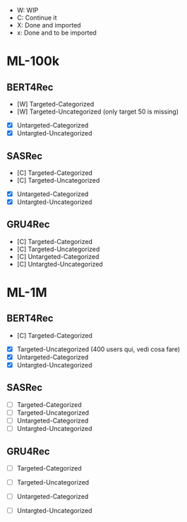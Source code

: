 - W: WIP
- C: Continue it
- X: Done and imported
- x: Done and to be imported
# ML-100k
## BERT4Rec
- [W] Targeted-Categorized 
- [W] Targeted-Uncategorized (only target 50 is missing)
- [X] Untargeted-Categorized
- [X] Untargted-Uncategorized
## SASRec
- [C] Targeted-Categorized 
- [C] Targeted-Uncategorized 
- [X] Untargeted-Categorized  
- [X] Untargted-Uncategorized 
## GRU4Rec
- [C] Targeted-Categorized 
- [C] Targeted-Uncategorized
- [C] Untargeted-Categorized
- [C] Untargted-Uncategorized


# ML-1M
## BERT4Rec
- [C] Targeted-Categorized 
- [X] Targeted-Uncategorized (400 users qui, vedi cosa fare)
- [X] Untargeted-Categorized 
- [X] Untargted-Uncategorized 
## SASRec
- [ ] Targeted-Categorized 
- [ ] Targeted-Uncategorized
- [ ] Untargeted-Categorized
- [ ] Untargted-Uncategorized
## GRU4Rec
- [ ] Targeted-Categorized
- [ ] Targeted-Uncategorized
- [ ] Untargeted-Categorized
- [ ] Untargted-Uncategorized

